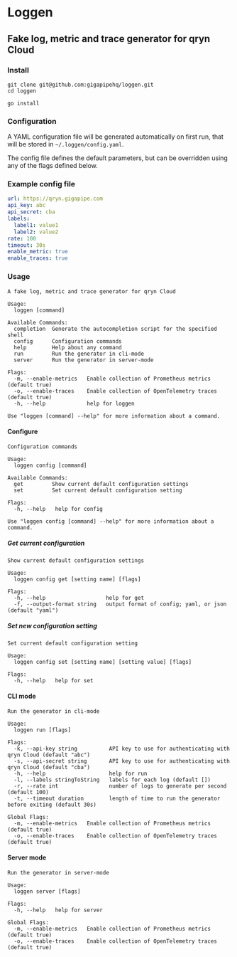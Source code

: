 # Loggen
## Fake log, metric and trace generator for qryn Cloud

### Install

```shell
git clone git@github.com:gigapipehq/loggen.git
cd loggen

go install
```

### Configuration

A YAML configuration file will be generated automatically
on first run, that will be stored in `~/.loggen/config.yaml`. 

The config file defines the default parameters, but can be 
overridden using any of the flags defined below. 

### Example config file

```yaml
url: https://qryn.gigapipe.com
api_key: abc
api_secret: cba
labels: 
  label1: value1
  label2: value2
rate: 100
timeout: 30s
enable_metric: true
enable_traces: true
```

### Usage
```shell
A fake log, metric and trace generator for qryn Cloud

Usage:
  loggen [command]

Available Commands:
  completion  Generate the autocompletion script for the specified shell
  config      Configuration commands
  help        Help about any command
  run         Run the generator in cli-mode
  server      Run the generator in server-mode

Flags:
  -m, --enable-metrics   Enable collection of Prometheus metrics (default true)
  -o, --enable-traces    Enable collection of OpenTelemetry traces (default true)
  -h, --help             help for loggen

Use "loggen [command] --help" for more information about a command.
```

#### Configure
```shell
Configuration commands

Usage:
  loggen config [command]

Available Commands:
  get         Show current default configuration settings
  set         Set current default configuration setting

Flags:
  -h, --help   help for config

Use "loggen config [command] --help" for more information about a command.
```

##### Get current configuration
```shell
Show current default configuration settings

Usage:
  loggen config get [setting name] [flags]

Flags:
  -h, --help                   help for get
  -f, --output-format string   output format of config; yaml, or json (default "yaml")
```

##### Set new configuration setting
```shell
Set current default configuration setting

Usage:
  loggen config set [setting name] [setting value] [flags]

Flags:
  -h, --help   help for set
```

#### CLI mode
```shell
Run the generator in cli-mode

Usage:
  loggen run [flags]

Flags:
  -k, --api-key string          API key to use for authenticating with qryn Cloud (default "abc")
  -s, --api-secret string       API key to use for authenticating with qryn Cloud (default "cba")
  -h, --help                    help for run
  -l, --labels stringToString   labels for each log (default [])
  -r, --rate int                number of logs to generate per second (default 100)
  -t, --timeout duration        length of time to run the generator before exiting (default 30s)

Global Flags:
  -m, --enable-metrics   Enable collection of Prometheus metrics (default true)
  -o, --enable-traces    Enable collection of OpenTelemetry traces (default true)
```

#### Server mode
```shell
Run the generator in server-mode

Usage:
  loggen server [flags]

Flags:
  -h, --help   help for server

Global Flags:
  -m, --enable-metrics   Enable collection of Prometheus metrics (default true)
  -o, --enable-traces    Enable collection of OpenTelemetry traces (default true)
```
